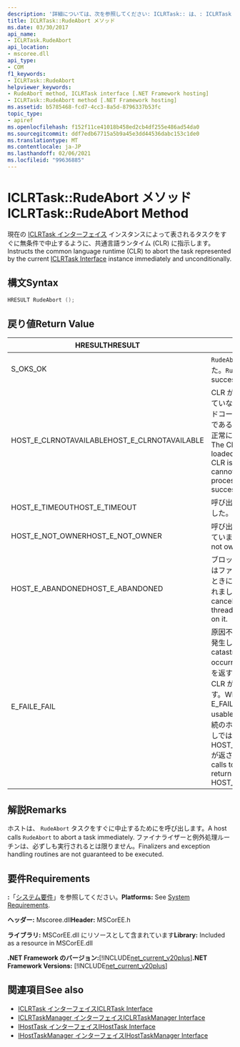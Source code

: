 ```yaml
---
description: '詳細については、次を参照してください: ICLRTask:: は、: ICLRTask Deabort メソッド'
title: ICLRTask::RudeAbort メソッド
ms.date: 03/30/2017
api_name:
- ICLRTask.RudeAbort
api_location:
- mscoree.dll
api_type:
- COM
f1_keywords:
- ICLRTask::RudeAbort
helpviewer_keywords:
- RudeAbort method, ICLRTask interface [.NET Framework hosting]
- ICLRTask::RudeAbort method [.NET Framework hosting]
ms.assetid: b5785468-fcd7-4cc3-8a5d-8796337b53fc
topic_type:
- apiref
ms.openlocfilehash: f152f11ce41018b458ed2cb4df255e486ad54da0
ms.sourcegitcommit: ddf7edb67715a5b9a45e3dd44536dabc153c1de0
ms.translationtype: MT
ms.contentlocale: ja-JP
ms.lasthandoff: 02/06/2021
ms.locfileid: "99636885"
---
```

# <a name="iclrtaskrudeabort-method"></a><span data-ttu-id="7e3dc-103">ICLRTask::RudeAbort メソッド</span><span class="sxs-lookup"><span data-stu-id="7e3dc-103">ICLRTask::RudeAbort Method</span></span>

<span data-ttu-id="7e3dc-104">現在の [ICLRTask インターフェイス](iclrtask-interface.md) インスタンスによって表されるタスクをすぐに無条件で中止するように、共通言語ランタイム (CLR) に指示します。</span><span class="sxs-lookup"><span data-stu-id="7e3dc-104">Instructs the common language runtime (CLR) to abort the task represented by the current [ICLRTask Interface](iclrtask-interface.md) instance immediately and unconditionally.</span></span>  
  
## <a name="syntax"></a><span data-ttu-id="7e3dc-105">構文</span><span class="sxs-lookup"><span data-stu-id="7e3dc-105">Syntax</span></span>  
  
```cpp  
HRESULT RudeAbort ();
```  
  
## <a name="return-value"></a><span data-ttu-id="7e3dc-106">戻り値</span><span class="sxs-lookup"><span data-stu-id="7e3dc-106">Return Value</span></span>  
  
|<span data-ttu-id="7e3dc-107">HRESULT</span><span class="sxs-lookup"><span data-stu-id="7e3dc-107">HRESULT</span></span>|<span data-ttu-id="7e3dc-108">説明</span><span class="sxs-lookup"><span data-stu-id="7e3dc-108">Description</span></span>|  
|-------------|-----------------|  
|<span data-ttu-id="7e3dc-109">S_OK</span><span class="sxs-lookup"><span data-stu-id="7e3dc-109">S_OK</span></span>|<span data-ttu-id="7e3dc-110">`RudeAbort` 正常に返されました。</span><span class="sxs-lookup"><span data-stu-id="7e3dc-110">`RudeAbort` returned successfully.</span></span>|  
|<span data-ttu-id="7e3dc-111">HOST_E_CLRNOTAVAILABLE</span><span class="sxs-lookup"><span data-stu-id="7e3dc-111">HOST_E_CLRNOTAVAILABLE</span></span>|<span data-ttu-id="7e3dc-112">CLR がプロセスに読み込まれていないか、CLR がマネージドコードを実行できない状態であるか、または呼び出しが正常に処理されていません。</span><span class="sxs-lookup"><span data-stu-id="7e3dc-112">The CLR has not been loaded into a process, or the CLR is in a state in which it cannot run managed code or process the call successfully.</span></span>|  
|<span data-ttu-id="7e3dc-113">HOST_E_TIMEOUT</span><span class="sxs-lookup"><span data-stu-id="7e3dc-113">HOST_E_TIMEOUT</span></span>|<span data-ttu-id="7e3dc-114">呼び出しがタイムアウトしました。</span><span class="sxs-lookup"><span data-stu-id="7e3dc-114">The call timed out.</span></span>|  
|<span data-ttu-id="7e3dc-115">HOST_E_NOT_OWNER</span><span class="sxs-lookup"><span data-stu-id="7e3dc-115">HOST_E_NOT_OWNER</span></span>|<span data-ttu-id="7e3dc-116">呼び出し元がロックを所有していません。</span><span class="sxs-lookup"><span data-stu-id="7e3dc-116">The caller does not own the lock.</span></span>|  
|<span data-ttu-id="7e3dc-117">HOST_E_ABANDONED</span><span class="sxs-lookup"><span data-stu-id="7e3dc-117">HOST_E_ABANDONED</span></span>|<span data-ttu-id="7e3dc-118">ブロックされたスレッドまたはファイバーが待機しているときに、イベントが取り消されました。</span><span class="sxs-lookup"><span data-stu-id="7e3dc-118">An event was canceled while a blocked thread or fiber was waiting on it.</span></span>|  
|<span data-ttu-id="7e3dc-119">E_FAIL</span><span class="sxs-lookup"><span data-stu-id="7e3dc-119">E_FAIL</span></span>|<span data-ttu-id="7e3dc-120">原因不明の致命的なエラーが発生しました。</span><span class="sxs-lookup"><span data-stu-id="7e3dc-120">An unknown catastrophic failure occurred.</span></span> <span data-ttu-id="7e3dc-121">メソッドが E_FAIL を返すと、そのプロセス内で CLR が使用できなくなります。</span><span class="sxs-lookup"><span data-stu-id="7e3dc-121">When a method returns E_FAIL, the CLR is no longer usable within the process.</span></span> <span data-ttu-id="7e3dc-122">後続のホストメソッドの呼び出しでは HOST_E_CLRNOTAVAILABLE が返されます。</span><span class="sxs-lookup"><span data-stu-id="7e3dc-122">Subsequent calls to hosting methods return HOST_E_CLRNOTAVAILABLE.</span></span>|  
  
## <a name="remarks"></a><span data-ttu-id="7e3dc-123">解説</span><span class="sxs-lookup"><span data-stu-id="7e3dc-123">Remarks</span></span>  

 <span data-ttu-id="7e3dc-124">ホストは、 `RudeAbort` タスクをすぐに中止するためにを呼び出します。</span><span class="sxs-lookup"><span data-stu-id="7e3dc-124">A host calls `RudeAbort` to abort a task immediately.</span></span> <span data-ttu-id="7e3dc-125">ファイナライザーと例外処理ルーチンは、必ずしも実行されるとは限りません。</span><span class="sxs-lookup"><span data-stu-id="7e3dc-125">Finalizers and exception handling routines are not guaranteed to be executed.</span></span>  
  
## <a name="requirements"></a><span data-ttu-id="7e3dc-126">要件</span><span class="sxs-lookup"><span data-stu-id="7e3dc-126">Requirements</span></span>  

 <span data-ttu-id="7e3dc-127">**:**「[システム要件](../../get-started/system-requirements.md)」を参照してください。</span><span class="sxs-lookup"><span data-stu-id="7e3dc-127">**Platforms:** See [System Requirements](../../get-started/system-requirements.md).</span></span>  
  
 <span data-ttu-id="7e3dc-128">**ヘッダー:** Mscoree.dll</span><span class="sxs-lookup"><span data-stu-id="7e3dc-128">**Header:** MSCorEE.h</span></span>  
  
 <span data-ttu-id="7e3dc-129">**ライブラリ:** MSCorEE.dll にリソースとして含まれています</span><span class="sxs-lookup"><span data-stu-id="7e3dc-129">**Library:** Included as a resource in MSCorEE.dll</span></span>  
  
 <span data-ttu-id="7e3dc-130">**.NET Framework のバージョン:**[!INCLUDE[net_current_v20plus](../../../../includes/net-current-v20plus-md.md)]</span><span class="sxs-lookup"><span data-stu-id="7e3dc-130">**.NET Framework Versions:** [!INCLUDE[net_current_v20plus](../../../../includes/net-current-v20plus-md.md)]</span></span>  
  
## <a name="see-also"></a><span data-ttu-id="7e3dc-131">関連項目</span><span class="sxs-lookup"><span data-stu-id="7e3dc-131">See also</span></span>

- [<span data-ttu-id="7e3dc-132">ICLRTask インターフェイス</span><span class="sxs-lookup"><span data-stu-id="7e3dc-132">ICLRTask Interface</span></span>](iclrtask-interface.md)
- [<span data-ttu-id="7e3dc-133">ICLRTaskManager インターフェイス</span><span class="sxs-lookup"><span data-stu-id="7e3dc-133">ICLRTaskManager Interface</span></span>](iclrtaskmanager-interface.md)
- [<span data-ttu-id="7e3dc-134">IHostTask インターフェイス</span><span class="sxs-lookup"><span data-stu-id="7e3dc-134">IHostTask Interface</span></span>](ihosttask-interface.md)
- [<span data-ttu-id="7e3dc-135">IHostTaskManager インターフェイス</span><span class="sxs-lookup"><span data-stu-id="7e3dc-135">IHostTaskManager Interface</span></span>](ihosttaskmanager-interface.md)
